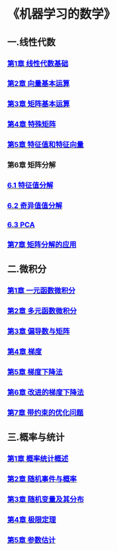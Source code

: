 # 《机器学习的数学》

## 一.线性代数

<h3><a
href="http://www.feiguyunai.com/index.php/2022/09/11/machine-
learning-
liag01/"><span
style="color: #0000ff;">第1章 线性代数基础</span></a></h3>

<h3><a
href="http://www.feiguyunai.com/index.php/2022/09/24/machine-learning-
liag02/"><span
style="color: #0000ff;">第2章 向量基本运算</span></a></h3>
<h3><a
href="http://www.feiguyunai.com/index.php/2022/09/30/ml-liag-maxtir01/"><span
style="color: #0000ff;">第3章 矩阵基本运算</span></a></h3>
<h3><a
href="http://www.feiguyunai.com/index.php/2022/10/01/ml-liage-ts-
matrix-01"><span style="color: #0000ff;">第4章 特殊矩阵</span></a></h3>
<h3><a
href="http://www.feiguyunai.com/index.php/2022/10/09/ml-liage-base02/"><span
style="color: #0000ff;">第5章 特征值和特征向量</span></a></h3>
<h3>第6章 矩阵分解</h3>
<h3><a
href="http://www.feiguyunai.com/index.php/2022/10/12/ml-lear-liag-eig-01"><span
style="color: #0000ff;">6.1 特征值分解</span></a></h3> 
<h3><a
href="http://www.feiguyunai.com/index.php/2022/10/13/ml-linear-liag-
svd-01"><span style="color: #0000ff;">6.2 奇异值值分解</span></a></h3>
<h3><a
href="http://www.feiguyunai.com/index.php/2022/10/14/ml-linear-alge-
pca-01"><span style="color: #0000ff;">6.3 PCA</span></a></h3> 
<h3><a
href="http://www.feiguyunai.com/index.php/2022/10/16/ml-linear-liag-
svd-02"><span style="color: #0000ff;">第7章 矩阵分解的应用</span></a></h3>

## 二.微积分
<h3><a
href="http://www.feiguyunai.com/index.php/2022/11/02/ml-math-
calculus-01"><span style="color: #0000ff;">第1章 一元函数微积分</span></a></h3>
<h3><a
href="http://www.feiguyunai.com/index.php/2022/11/10/ml-math-caculus-02"><span
style="color: #0000ff;">第2章 多元函数微积分</span></a></h3>
<h3><a
href="http://www.feiguyunai.com/index.php/2022/11/13/ml-math-caculus-03/"><span
style="color: #0000ff;">第3章 偏导数与矩阵</span></a></h3>
<h3><a
href="http://www.feiguyunai.com/index.php/2022/11/14/ml-math-caculus-
degrad-01"><span
style="color: #0000ff;">第4章 梯度</span></a></h3>
<h3><a
href="http://www.feiguyunai.com/index.php/2022/11/15/ml-math-caculus-
degrad-02"><span
style="color: #0000ff;">第5章 梯度下降法</span></a></h3>
<h3><a
href="http://www.feiguyunai.com/index.php/2022/11/19/ml-math-caculus-06"><span
style="color: #0000ff;">第6章 改进的梯度下降法</span></a></h3>
<h3><a
href="http://www.feiguyunai.com/index.php/2022/11/23/ml-math-caculus-07/"><span
style="color: #0000ff;">第7章 带约束的优化问题</span></a></h3>

## 三.概率与统计


<h3><a
href="http://www.feiguyunai.com/index.php/2022/11/30/prob-
stat-01"><span
style="color: #0000ff;">第1章 概率统计概述</span></a></h3>
<h3><a
href="http://www.feiguyunai.com/index.php/2022/12/01/prod-stat-02"><span
style="color:
#0000ff;">第2章 随机事件与概率</span></a></h3>
<h3><a
href="http://www.feiguyunai.com/index.php/2022/12/10/ml-prob-03-00"><span
style="color: #0000ff;">第3章 随机变量及其分布</span></a></h3>
<h3><a
href="http://www.feiguyunai.com/index.php/2022/12/18/ml-math-prob-04"><span
style="color: #0000ff;">第4章 极限定理</span></a></h3>
<h3><a
href="http://www.feiguyunai.com/index.php/2022/12/28/ml-math-prob-05-00"><span
style="color: #0000ff;">第5章 参数估计</span></a></h3>

```{.python .input}

```
